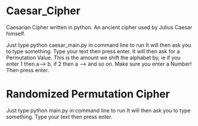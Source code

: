 # Caesar_Cipher
Caesarian Cipher written in python. An ancient cipher used by Julius Caesar himself. 

Just type python caesar_main.py in command line to run
It will then ask you to type something. Type your text then press enter. 
It will then ask for a Permutation Value. This is the amount we shift the alphabet by, ie if you enter 1 then a--> b, if 2 then a --> and so on. Make sure you enter a Number! Then press enter.

# Randomized Permutation Cipher 
Just type python main.py in command line to run
It will then ask you to type something. Type your text then press enter. 
